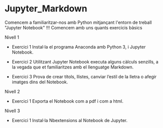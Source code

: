 # Jupyter_Markdown
Comencem a familiaritzar-nos amb Python mitjançant l'entorn de treball "Jupyter Notebook" !!! Comencem amb uns quants exercicis bàsics

Nivell 1
- Exercici 1
Instal·la el programa Anaconda amb Python 3, i Jupyter Notebook.

- Exercici 2
Utilitzant Jupyter Notebook executa alguns càlculs senzills, a la vegada que et familiaritzes amb el llenguatge Markdown.

- Exercici 3
Prova de crear títols, llistes, canviar l’estil de la lletra o afegir imatges dins del Notebook.

Nivell 2
- Exercici 1
Exporta el Notebook com a pdf i com a html.

Nivell 3
- Exercici 1
Instal·la Nbextensions al Notebook de Jupyter.
